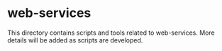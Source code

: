 # web-services

This directory contains scripts and tools related to web-services. More details will be added as scripts are developed.

